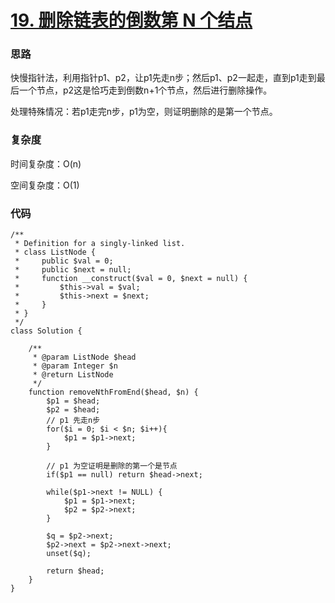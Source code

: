 # [19. 删除链表的倒数第 N 个结点](https://leetcode.cn/problems/remove-nth-node-from-end-of-list/)

### 思路

快慢指针法，利用指针p1、p2，让p1先走n步；然后p1、p2一起走，直到p1走到最后一个节点，p2这是恰巧走到倒数n+1个节点，然后进行删除操作。

处理特殊情况：若p1走完n步，p1为空，则证明删除的是第一个节点。

### 复杂度

时间复杂度：O(n)

空间复杂度：O(1)

### 代码

```
/**
 * Definition for a singly-linked list.
 * class ListNode {
 *     public $val = 0;
 *     public $next = null;
 *     function __construct($val = 0, $next = null) {
 *         $this->val = $val;
 *         $this->next = $next;
 *     }
 * }
 */
class Solution {

    /**
     * @param ListNode $head
     * @param Integer $n
     * @return ListNode
     */
    function removeNthFromEnd($head, $n) {
        $p1 = $head;
        $p2 = $head;
        // p1 先走n步
        for($i = 0; $i < $n; $i++){
            $p1 = $p1->next;
        }

        // p1 为空证明是删除的第一个是节点
        if($p1 == null) return $head->next;

        while($p1->next != NULL) {
            $p1 = $p1->next;
            $p2 = $p2->next;
        }

        $q = $p2->next;
        $p2->next = $p2->next->next;
        unset($q);

        return $head;
    }
}
```